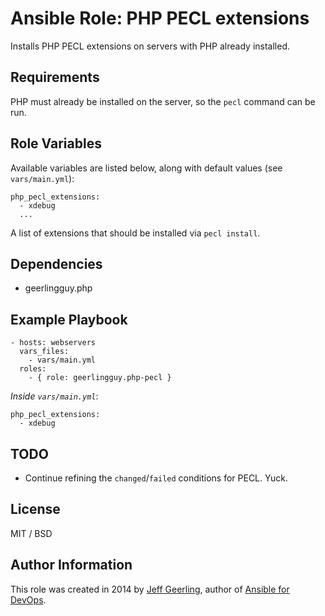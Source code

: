 # Ansible Role: PHP PECL extensions

Installs PHP PECL extensions on servers with PHP already installed.

## Requirements

PHP must already be installed on the server, so the `pecl` command can be run.

## Role Variables

Available variables are listed below, along with default values (see `vars/main.yml`):

    php_pecl_extensions:
      - xdebug
      ...

A list of extensions that should be installed via `pecl install`.

## Dependencies

  - geerlingguy.php

## Example Playbook

    - hosts: webservers
      vars_files:
        - vars/main.yml
      roles:
        - { role: geerlingguy.php-pecl }

*Inside `vars/main.yml`*:

    php_pecl_extensions:
      - xdebug

## TODO

  - Continue refining the `changed`/`failed` conditions for PECL. Yuck.

## License

MIT / BSD

## Author Information

This role was created in 2014 by [Jeff Geerling](http://jeffgeerling.com/), author of [Ansible for DevOps](http://ansiblefordevops.com/).

